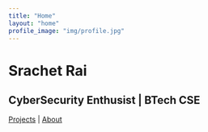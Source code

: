 ```yaml
---
title: "Home"
layout: "home"
profile_image: "img/profile.jpg"
---
```

# Srachet Rai

## CyberSecurity Enthusist | BTech CSE

[Projects](/projects) | [About](/about)